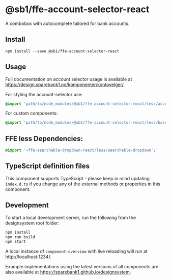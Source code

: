 # @sb1/ffe-account-selector-react

A combobox with autocomplete tailored for bank accounts.

## Install

```
npm install --save @sb1/ffe-account-selector-react
```

## Usage

Full documentation on account selector usage is available at https://design.sparebank1.no/komponenter/kontovelger/.

For styling the account-selector use:

```css
@import 'path/to/node_modules/@sb1/ffe-account-selector-react/less/account-selector';
```

For custom components:

```css
@import 'path/to/node_modules/@sb1/ffe-account-selector-react/less/base-selector';
```

## FFE less Dependencies:

```css
@import '~ffe-searchable-dropdown-react/less/searchable-dropdown';
```

## TypeScript definition files

This component supports TypeScript - please keep in mind updating `index.d.ts` if you change any
of the external methods or properties in this component.

## Development

To start a local development server, run the following from the designsystem root folder:

```bash
npm install
npm run build
npm start
```

A local instance of `component-overview` with live reloading will run at http://localhost:1234/.

Example implementations using the latest versions of all components are also available at https://sparebank1.github.io/designsystem.
